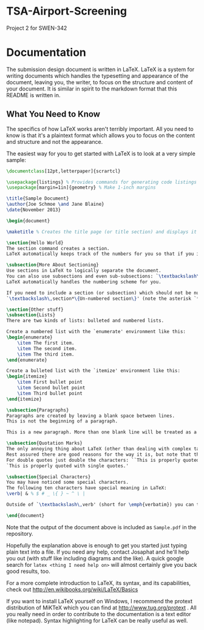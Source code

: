 TSA-Airport-Screening
=====================

Project 2 for SWEN-342

# Documentation
The submission design document is written in LaTeX. LaTeX is a system for writing documents which handles the typesetting and appearance of the document, leaving you, the writer, to focus on the structure and content of your document. It is similar in spirit to the markdown format that this README is written in.

## What You Need to Know
The specifics of how LaTeX works aren't terribly important. All you need to know is that it's a plaintext format which allows you to focus on the content and structure and not the appearance.

The easiest way for you to get started with LaTeX is to look at a very simple sample:

```latex
\documentclass[12pt,letterpaper]{scrartcl}

\usepackage{listings} % Provides commands for generating code listings
\usepackage[margin=1in]{geometry} % Make 1-inch margins

\title{Sample Document}
\author{Joe Schmoe \and Jane Blaine}
\date{November 2013}

\begin{document}

\maketitle % Creates the title page (or title section) and displays it in the document

\section{Hello World}
The section command creates a section.
LaTeX automatically keeps track of the numbers for you so that if you insert new sections you won't have to fix the numbering scheme yourself (or any references to them).

\subsection{More About Sectioning}
Use sections in LaTeX to logically separate the document.
You can also use subsections and even sub-subsections: `\textbackslash\,subsection\{title\}' and `\textbackslash\,subsubsection\{title\}'.
LaTeX automatically handles the numbering scheme for you.

If you need to include a section (or subsection) which should not be numbered in the document, use:
`\textbackslash\,section*\{Un-numbered section\}' (note the asterisk `*').

\section{Other stuff}
\subsection{Lists}
There are two kinds of lists: bulleted and numbered lists.

Create a numbered list with the `enumerate' environment like this:
\begin{enumerate}
    \item The first item.
    \item The second item.
    \item The third item.
\end{enumerate}

Create a bulleted list with the `itemize' environment like this:
\begin{itemize}
    \item First bullet point
    \item Second bullet point
    \item Third bullet point
\end{itemize}

\subsection{Paragraphs}
Paragraphs are created by leaving a blank space between lines.
This is not the beginning of a paragraph.

This is a new paragraph. More than one blank line will be treated as a single blank line by LaTeX.

\subsection{Quotation Marks}
The only annoying thing about LaTeX (other than dealing with complex tables of data), is the way it handles quotation marks.
Rest assured there are good reasons for the way it is, but note that the correct way to make quote marks is to use the backtick character ` for the left quote and the apostrophe character ' for the right quote.
For double quotes just double the characters: ``This is properly quoted with double quotes''.
`This is properly quoted with single quotes.'

\subsection{Special Characters}
You may have noticed some special characters.
The following ten characters have special meaning in LaTeX:
\verb| & % $ # _ \{ } ~ ^ \ |

Outside of `\textbackslash\,verb' (short for \emph{verbatim}) you can type the first seven by just preceding them with a backslash and for the other three you can use the macros \texttt{\textbackslash\,textasciitilde, \textbackslash\,textasciicircum, and \textbackslash\,textbackslash}.

\end{document}
```

Note that the output of the document above is included as `Sample.pdf` in the repository.

Hopefully the explanation above is enough to get you started just typing plain text into a file.
If you need any help, contact Josaphat and he'll help you out (with stuff like including diagrams and the like).
A quick google search for `latex <thing I need help on>` will almost certainly give you back good results, too.

For a more complete introduction to LaTeX, its syntax, and its capabilities, check out http://en.wikibooks.org/wiki/LaTeX/Basics

If you want to install LaTeX yourself on Windows, I recommend the protext distribution of MiKTeX which you can find at http://www.tug.org/protext . All you really need in order to contribute to the documentation is a text editor (like notepad). Syntax highlighting for LaTeX can be really useful as well.
